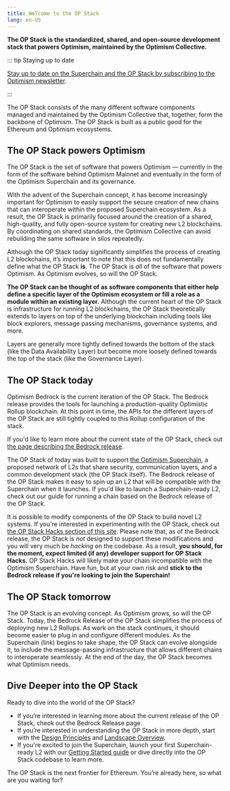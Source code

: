 ```yaml
---
title: Welcome to the OP Stack
lang: en-US
---
```


**The OP Stack is the standardized, shared, and open-source development stack that powers Optimism, maintained by the Optimism Collective.**

::: tip Staying up to date

[Stay up to date on the Superchain and the OP Stack by subscribing to the Optimism newsletter](https://optimism.us6.list-manage.com/subscribe/post?u=9727fa8bec4011400e57cafcb&id=ca91042234&f_id=002a19e3f0).

:::

The OP Stack consists of the many different software components managed and maintained by the Optimism Collective that, together, form the backbone of Optimism. 
The OP Stack is built as a public good for the Ethereum and Optimism ecosystems.

## The OP Stack powers Optimism

The OP Stack is the set of software that powers Optimism — currently in the form of the software behind Optimism Mainnet and eventually in the form of the Optimism Superchain and its governance.

With the advent of the Superchain concept, it has become increasingly important for Optimism to easily support the secure creation of new chains that can interoperate within the proposed Superchain ecosystem. 
As a result, the OP Stack is primarily focused around the creation of a shared, high-quality, and fully open-source system for creating new L2 blockchains. 
By coordinating on shared standards, the Optimism Collective can avoid rebuilding the same software in silos repeatedly.

Although the OP Stack today significantly simplifies the process of creating L2 blockchains, it’s important to note that this does not fundamentally define what the OP Stack **is**. 
The OP Stack is *all* of the software that powers Optimism. 
As Optimism evolves, so will the OP Stack.

**The OP Stack can be thought of as software components that either help define a specific layer of the Optimism ecosystem or fill a role as a module within an existing layer.**
Although the current heart of the OP Stack is infrastructure for running L2 blockchains, the OP Stack theoretically extends to layers on top of the underlying blockchain including tools like block explorers, message passing mechanisms, governance systems, and more.

Layers are generally more tightly defined towards the bottom of the stack (like the Data Availability Layer) but become more loosely defined towards the top of the stack (like the Governance Layer).

## The OP Stack today

Optimism Bedrock is the current iteration of the OP Stack. 
The Bedrock release provides the tools for launching a production-quality Optimistic Rollup blockchain. 
At this point in time, the APIs for the different layers of the OP Stack are still tightly coupled to this Rollup configuration of the stack. 

If you'd like to learn more about the current state of the OP Stack, check out [the page describing the Bedrock release](/docs/releases/bedrock/README.md).

The OP Stack of today was built to support [the Optimism Superchain](./docs/understand/explainer.md), a proposed network of L2s that share security, communication layers, and a common development stack (the OP Stack itself). 
The Bedrock release of the OP Stack makes it easy to spin up an L2 that will be compatible with the Superchain when it launches. 
If you'd like to launch a Superchain-ready L2, check out our guide for running a chain based on the Bedrock release of the OP Stack.

It is possible to modify components of the OP Stack to build novel L2 systems. 
If you're interested in experimenting with the OP Stack, check out [the OP Stack Hacks section of this site](/docs/build/hacks.md). 
Please note that, as of the Bedrock release, the OP Stack is *not* designed to support these modifications and you will very much be *hacking* on the codebase. 
As a result, **you should, for the moment, expect limited (if any) developer support for OP Stack Hacks.** 
OP Stack Hacks will likely make your chain incompatible with the Optimism Superchain. 
Have fun, but at your own risk and **stick to the Bedrock release if you're looking to join the Superchain!**

## The OP Stack tomorrow

The OP Stack is an evolving concept. 
As Optimism grows, so will the OP Stack. 
Today, the Bedrock Release of the OP Stack simplifies the process of deploying new L2 Rollups. 
As work on the stack continues, it should become easier to plug in and configure different modules. 
As the Superchain (link) begins to take shape, the OP Stack can evolve alongside it, to include the message-passing infrastructure that allows different chains to interoperate seamlessly. 
At the end of the day, the OP Stack becomes what Optimism needs.

## Dive Deeper into the OP Stack

Ready to dive into the world of the OP Stack?

- If you’re interested in learning more about the current release of the OP Stack, check out the Bedrock Release page.
- If you’re interested in understanding the OP Stack in more depth, start with the [Design Principles](/docs/understand/design-principles.md) and [Landscape Overview](/docs/understand/landscape.md).
- If you're excited to join the Superchain, launch your first Superchain-ready L2 with our [Getting Started guide](/docs/build/getting-started.md) or dive directly into the OP Stack codebase to learn more.

The OP Stack is the next frontier for Ethereum. You’re already here, so what are you waiting for?
